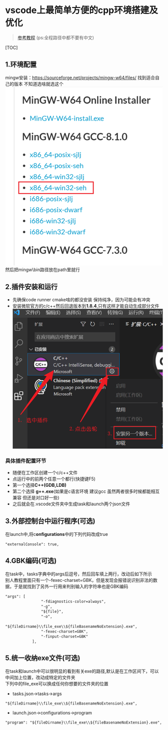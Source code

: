# vscode上最简单方便的cpp环境搭建及优化
>[参考教程](https://www.bilibili.com/video/BV1Cu411y7vT/?spm_id_from=333.1007.top_right_bar_window_custom_collection.content.click&vd_source=b346459f7795c076b1bbeb6f1493bb3a) 
(ps:全程路径中都不要有中文)   

[TOC]
## 1.环境配置
mingw安装：https://sourceforge.net/projects/mingw-w64/files/
找到适合自己的版本
不知道选啥就选这个  
![](2023-05-01-15-02-05.png)
然后把mingw\bin路径放在path里就行
## 2.插件安装和运行
+ 先确保code runner cmake啥的都没安装 保持纯净，因为可能会有冲突  
+ 安装微软官方的c/c++然后回退版本到**1.8.4**,只有这样才能自动生成部分文件
![](2023-05-01-15-05-53.png)
### 具体插件配置环节
+ 随便在工作区创建一个c/c++文件
+ 点运行中的前两个任意一个都行(快捷键F5)
+ 第一个选择**C++(GDB,LDB)**
+ 第二个选择 **g++.exe**(如果是c语言环境 建议gcc 虽然两者很多时候都能相互兼容 但还是对口好一些)
+ 之后就会在.vscode文件夹中生成task和launch两个json文件
  
## 3.外部控制台中运行程序(可选)
在launch中,将c**onfigurations**中的下列代码改成true
```dotnetcli
"externalConsole": true,
```

## 4.GBK编码(可选)
在task中，tasks字典中的args后逗号，然后回车填上两行，改动后如下所示     
别人教程里面只有一个-fexec-charset=GBK，但是发现会报错说识别非法的数据，于是就找到了另外一行用来判别输入的字符串也是GBK编码
```dotnetcli
"args": [
                "-fdiagnostics-color=always",
                "-g",
                "${file}",
                "-o",
                "${fileDirname}\\file_exe\\${fileBasenameNoExtension}.exe",
                "-fexec-charset=GBK",
                "-finput-charset=GBK"
            ],
```
## 5.统一收纳exe文件(可选)
在task和launch中可以很明显的看到有关exe的路径,默认是在工作区间下，可以中间加上位置，改动成特定的文件夹  
下列中的file_exe可以换成任何你想要的文件夹的位置
+ tasks.json->tasks->args
```dotnetcli
"${fileDirname}\\file_exe\\${fileBasenameNoExtension}.exe",
```
+ launch.json->configurations->program
```
"program": "${fileDirname}\\file_exe\\${fileBasenameNoExtension}.exe",
```